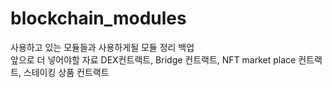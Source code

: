 # blockchain_modules
사용하고 있는 모듈들과 사용하게될 모듈 정리 백업
<br> 앞으로 더 넣어야할 자료 DEX컨트랙트, Bridge 컨트랙트, NFT market place 컨트랙트, 스테이킹 상품 컨트랙트 </br>
